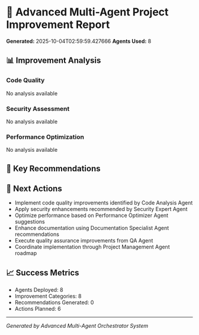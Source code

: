 
# 🤖 Advanced Multi-Agent Project Improvement Report

**Generated:** 2025-10-04T02:59:59.427666
**Agents Used:** 8

## 📊 Improvement Analysis

### Code Quality
No analysis available

### Security Assessment
No analysis available

### Performance Optimization
No analysis available

## 🎯 Key Recommendations


## 🚀 Next Actions
- Implement code quality improvements identified by Code Analysis Agent
- Apply security enhancements recommended by Security Expert Agent
- Optimize performance based on Performance Optimizer Agent suggestions
- Enhance documentation using Documentation Specialist Agent recommendations
- Execute quality assurance improvements from QA Agent
- Coordinate implementation through Project Management Agent roadmap

## 📈 Success Metrics
- Agents Deployed: 8
- Improvement Categories: 8
- Recommendations Generated: 0
- Actions Planned: 6

---
*Generated by Advanced Multi-Agent Orchestrator System*
        